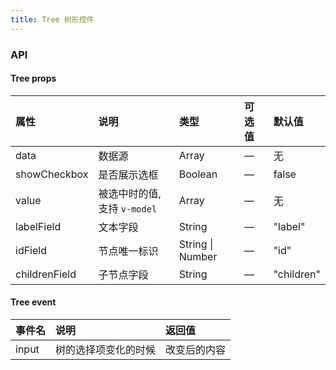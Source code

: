 ```yaml
---
title: Tree 树形控件
---
```


<ClientOnly>
<template>
  <show-components title="基础用法" :linesOfCode="50">
    <show-components-item label="">
        <Tree :data="data" />
    </show-components-item>
   
<template slot="code">

```vue
<template>
    <Tree :data="data">
<template>

<script>
export default {
  data() {
    return {
      data:[{
          label: '一级 1',
          children: [{
            label: '二级 1-1',
            children: [{
              label: '三级 1-1-1'
            }]
          }]
        }, {
          label: '一级 2',
          children: [{
            label: '二级 2-1',
            children: [{
              label: '三级 2-1-1'
            }]
          }, {
            label: '二级 2-2',
            children: [{
              label: '三级 2-2-1'
            }]
          }]
        }, {
          label: '一级 3',
          children: [{
            label: '二级 3-1',
            children: [{
              label: '三级 3-1-1'
            }]
          }, {
            label: '二级 3-2',
            children: [{
              label: '三级 3-2-1'
            }]
          }]
        }]
    };
  }
};
</script>
```

</template>
  </show-components>
  <show-components title="带选框的树" :linesOfCode="50">
    <show-components-item label="" >
       <p>选中id： {{this.select}}</p>
       <Tree :data="data2" v-model="select" :showCheckbox="true"/>
    </show-components-item>

  <template slot="code">

```vue
<template>
    <div>
        <p>选中id： {{this.select}}</p>
        <Tree :data="data2" v-model="select" :showCheckbox="true"/>
    </div>
<template>

<script>
export default {
  data() {
    return {
      select:[3,7,8],
      data2:[{
          id: 1,
          label: '一级 1',
          children: [{
            id: 4,
            label: '二级 1-1',
            children: [{
              id: 9,
              label: '三级 1-1-1'
            }, {
              id: 10,
              label: '三级 1-1-2'
            }]
          }]
        }, {
          id: 2,
          label: '一级 2',
          children: [{
            id: 5,
            label: '二级 2-1'
          }, {
            id: 6,
            label: '二级 2-2'
          }]
        }, {
          id: 3,
          label: '一级 3',
          children: [{
            id: 7,
            label: '二级 3-1'
          }, {
            id: 8,
            label: '二级 3-2'
          }]
        }]
    };
  }
};
</script>
```

  </template>
  </show-components>
</template>
</ClientOnly>

<script>
export default {
  data() {
    return {
      select:[3,7,8],
      data:[{
          label: '一级 1',
          children: [{
            label: '二级 1-1',
            children: [{
              label: '三级 1-1-1'
            }]
          }]
        }, {
          label: '一级 2',
          children: [{
            label: '二级 2-1',
            children: [{
              label: '三级 2-1-1'
            }]
          }, {
            label: '二级 2-2',
            children: [{
              label: '三级 2-2-1'
            }]
          }]
        }, {
          label: '一级 3',
          children: [{
            label: '二级 3-1',
            children: [{
              label: '三级 3-1-1'
            }]
          }, {
            label: '二级 3-2',
            children: [{
              label: '三级 3-2-1'
            }]
          }]
        }],
        data2:[{
          id: 1,
          label: '一级 1',
          children: [{
            id: 4,
            label: '二级 1-1',
            children: [{
              id: 9,
              label: '三级 1-1-1'
            }, {
              id: 10,
              label: '三级 1-1-2'
            }]
          }]
        }, {
          id: 2,
          label: '一级 2',
          children: [{
            id: 5,
            label: '二级 2-1'
          }, {
            id: 6,
            label: '二级 2-2'
          }]
        }, {
          id: 3,
          label: '一级 3',
          children: [{
            id: 7,
            label: '二级 3-1'
          }, {
            id: 8,
            label: '二级 3-2'
          }]
        }]
    };
  }
};
</script>

### API

#### Tree props
| 属性          | 说明         | 类型    | 可选值 | 默认值     |
| :------------ | :----------- | :------ | :----- | :--------- |
| data          | 数据源       | Array   | —     | 无         |
| showCheckbox  | 是否展示选框 | Boolean | —     | false      |
| value | 被选中时的值, 支持 `v-model` | Array  | — | 无 |
| labelField    | 文本字段     | String  | —     | "label"    |
| idField    |  节点唯一标识     | String \| Number  | —     | "id"    |
| childrenField | 子节点字段   | String  | —     | "children" |

#### Tree event
| 事件名 | 说明                 | 返回值       |
| :----- | :------------------- | :----------- |
| input  | 树的选择项变化的时候 | 改变后的内容 |

